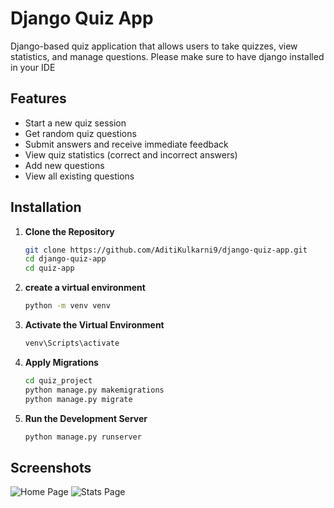 # Django Quiz App
 Django-based quiz application that allows users to take quizzes, view statistics, and manage questions.
 Please make sure to have django installed in your IDE

## Features

- Start a new quiz session
- Get random quiz questions
- Submit answers and receive immediate feedback
- View quiz statistics (correct and incorrect answers)
- Add new questions
- View all existing questions

## Installation

1. **Clone the Repository**

   ```bash
   git clone https://github.com/AditiKulkarni9/django-quiz-app.git
   cd django-quiz-app
   cd quiz-app
2. **create a virtual environment**
   ```bash
   python -m venv venv
4. **Activate the Virtual Environment**
   ```bash
   venv\Scripts\activate

8. **Apply Migrations**
   ```bash
   cd quiz_project
   python manage.py makemigrations
   python manage.py migrate
10. **Run the Development Server**
    ```bash
    python manage.py runserver

## Screenshots

![Home Page](https://github.com/AditiKulkarni9/django-quiz-app/blob/master/images/Screenshot%20(104).png?raw=true)
![Stats Page](https://github.com/AditiKulkarni9/django-quiz-app/blob/master/images/Screenshot%20(105).png?raw=true)

